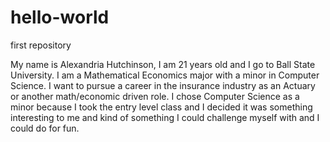# hello-world
first repository

My name is Alexandria Hutchinson, I am 21 years old and I go to Ball State University. I am a Mathematical Economics major with a minor in Computer Science. I want to pursue a career in the insurance industry as an Actuary or another math/economic driven role. 
I chose Computer Science as a minor because I took the entry level class and I decided it was something interesting to me and kind of something I could challenge myself with and I could do for fun.
